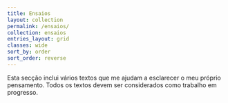 ```yaml
---
title: Ensaios
layout: collection
permalink: /ensaios/
collection: ensaios
entries_layout: grid
classes: wide
sort_by: order
sort_order: reverse
---
```


Esta secção inclui vários textos que me ajudam a esclarecer o meu próprio pensamento. Todos os textos devem ser considerados como trabalho em progresso. 
